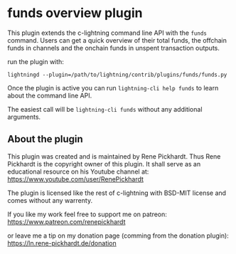 # funds overview plugin

This plugin extends the c-lightning command line API with the `funds` command.
Users can get a quick overview of their total funds, the offchain funds in
channels and the onchain funds in unspent transaction outputs. 

run the plugin with:

```
lightningd --plugin=/path/to/lightning/contrib/plugins/funds/funds.py
```

Once the plugin is active you can run `lightning-cli help funds`
to learn about the command line API.

The easiest call will be `lightning-cli funds` without any additional arguments. 

## About the plugin
This plugin was created and is maintained by Rene Pickhardt. Thus Rene Pickhardt
is the copyright owner of this plugin. It shall serve as an educational resource
on his Youtube channel at: https://www.youtube.com/user/RenePickhardt

The plugin is licensed like the rest of c-lightning with BSD-MIT license
and comes without any warrenty.

If you like my work feel free to support me on patreon:
https://www.patreon.com/renepickhardt

or leave me a tip on my donation page (comming from the donation plugin):
https://ln.rene-pickhardt.de/donation